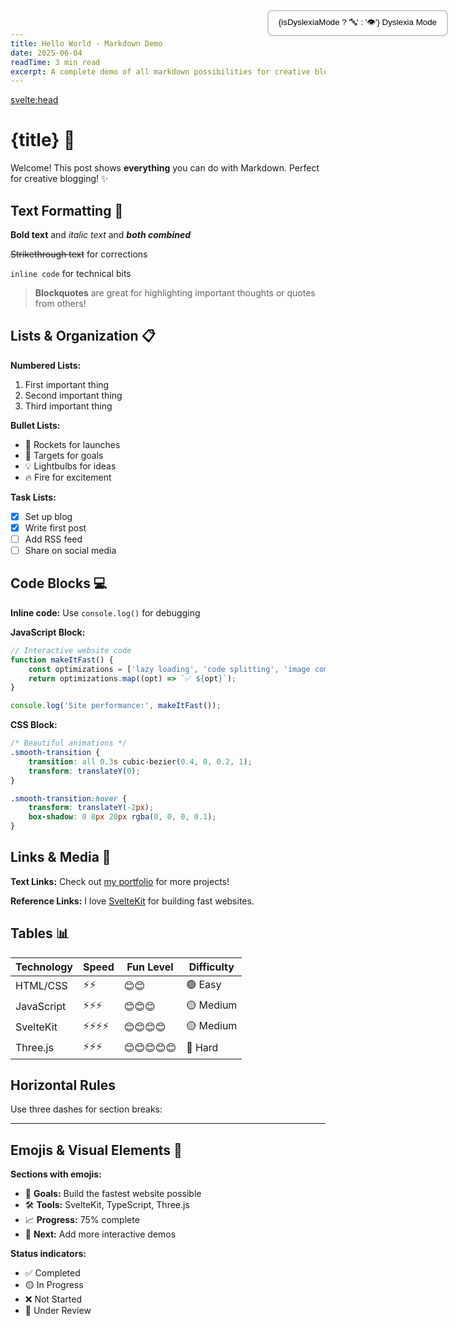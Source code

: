 ```yaml
---
title: Hello World - Markdown Demo
date: 2025-06-04
readTime: 3 min read
excerpt: A complete demo of all markdown possibilities for creative blog posts
---
```


<script>
	// 🔥 You can use Svelte components in markdown!
	let isDyslexiaMode = $state(false);
	
	function toggleDyslexia() {
		isDyslexiaMode = !isDyslexiaMode;
	}
</script>

<svelte:head>
<title>{title} | Dylan Posner</title>
<meta name="description" content={excerpt} />
</svelte:head>

<!-- 🎛️ Interactive dyslexia toggle -->
<div class="post-controls">
	<button onclick={toggleDyslexia} class:active={isDyslexiaMode}>
		{isDyslexiaMode ? '🔤' : '👁️'} Dyslexia Mode
	</button>
</div>

<div class="post-content" class:dyslexia-mode={isDyslexiaMode}>

# {title} 🎨

Welcome! This post shows **everything** you can do with Markdown. Perfect for creative blogging! ✨

## Text Formatting 📝

**Bold text** and _italic text_ and **_both combined_**

~~Strikethrough text~~ for corrections

`inline code` for technical bits

> **Blockquotes** are great for highlighting important thoughts or quotes from others!

## Lists & Organization 📋

**Numbered Lists:**

1. First important thing
2. Second important thing
3. Third important thing

**Bullet Lists:**

- 🚀 Rockets for launches
- 🎯 Targets for goals
- 💡 Lightbulbs for ideas
- 🔥 Fire for excitement

**Task Lists:**

- [x] Set up blog
- [x] Write first post
- [ ] Add RSS feed
- [ ] Share on social media

## Code Blocks 💻

**Inline code:** Use `console.log()` for debugging

**JavaScript Block:**

```javascript
// Interactive website code
function makeItFast() {
	const optimizations = ['lazy loading', 'code splitting', 'image compression'];
	return optimizations.map((opt) => `✅ ${opt}`);
}

console.log('Site performance:', makeItFast());
```

**CSS Block:**

```css
/* Beautiful animations */
.smooth-transition {
	transition: all 0.3s cubic-bezier(0.4, 0, 0.2, 1);
	transform: translateY(0);
}

.smooth-transition:hover {
	transform: translateY(-2px);
	box-shadow: 0 8px 20px rgba(0, 0, 0, 0.1);
}
```

## Links & Media 🔗

**Text Links:** Check out [my portfolio](https://dylanposner.com) for more projects!

**Reference Links:** I love [SvelteKit][svelte] for building fast websites.

[svelte]: https://kit.svelte.dev 'SvelteKit Homepage'

## Tables 📊

| Technology | Speed    | Fun Level  | Difficulty |
| ---------- | -------- | ---------- | ---------- |
| HTML/CSS   | ⚡⚡     | 😊😊       | 🟢 Easy    |
| JavaScript | ⚡⚡⚡   | 😊😊😊     | 🟡 Medium  |
| SvelteKit  | ⚡⚡⚡⚡ | 😊😊😊😊   | 🟡 Medium  |
| Three.js   | ⚡⚡⚡   | 😊😊😊😊😊 | 🔴 Hard    |

## Horizontal Rules

Use three dashes for section breaks:

---

## Emojis & Visual Elements 🎨

**Sections with emojis:**

- 🎯 **Goals:** Build the fastest website possible
- 🛠️ **Tools:** SvelteKit, TypeScript, Three.js
- 📈 **Progress:** 75% complete
- 🚀 **Next:** Add more interactive demos

**Status indicators:**

- ✅ Completed
- 🟡 In Progress
- ❌ Not Started
- 🔄 Under Review

</div>

<style>
	.post-controls {
		position: fixed;
		top: 2rem;
		right: 2rem;
		z-index: 1000;
	}
	
	.post-controls button {
		background: white;
		border: 2px solid #ccc;
		border-radius: 0.5rem;
		padding: 0.5rem 1rem;
		cursor: pointer;
		transition: all 0.2s ease;
	}
	
	.post-controls button:hover,
	.post-controls button.active {
		background: #14b8a6;
		color: white;
		border-color: #14b8a6;
	}
	
	.post-content.dyslexia-mode {
		font-family: 'OpenDyslexicMono', monospace;
		line-height: 1.6;
	}
</style>
